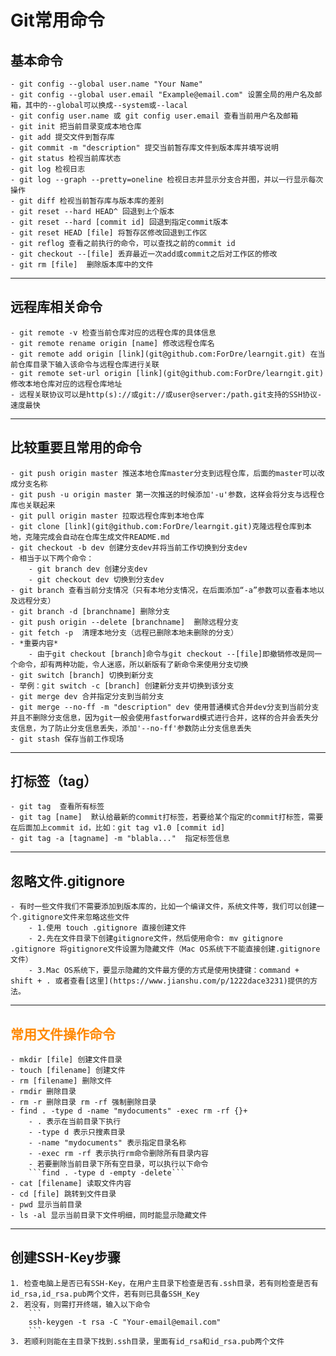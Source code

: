 # Git常用命令
## 基本命令
    - git config --global user.name "Your Name" 
    - git config --global user.email "Example@email.com" 设置全局的用户名及邮箱，其中的--global可以换成--system或--lacal
    - git config user.name 或 git config user.email 查看当前用户名及邮箱
    - git init 把当前目录变成本地仓库
    - git add 提交文件到暂存库
    - git commit -m "description" 提交当前暂存库文件到版本库并填写说明
    - git status 检视当前库状态
    - git log 检视日志
    - git log --graph --pretty=oneline 检视日志并显示分支合并图，并以一行显示每次操作
    - git diff 检视当前暂存库与版本库的差别
    - git reset --hard HEAD^ 回退到上个版本
    - git reset --hard [commit id] 回退到指定commit版本
    - git reset HEAD [file] 将暂存区修改回退到工作区
    - git reflog 查看之前执行的命令，可以查找之前的commit id
    - git checkout --[file] 丢弃最近一次add或commit之后对工作区的修改
    - git rm [file]  删除版本库中的文件
***
## 远程库相关命令
    - git remote -v 检查当前仓库对应的远程仓库的具体信息
    - git remote rename origin [name] 修改远程仓库名
    - git remote add origin [link](git@github.com:ForDre/learngit.git) 在当前仓库目录下输入该命令与远程仓库进行关联
    - git remote set-url origin [link](git@github.com:ForDre/learngit.git) 修改本地仓库对应的远程仓库地址
    - 远程关联协议可以是http(s)://或git://或user@server:/path.git支持的SSH协议-速度最快
***
## 比较重要且常用的命令
    - git push origin master 推送本地仓库master分支到远程仓库，后面的master可以改成分支名称
    - git push -u origin master 第一次推送的时候添加'-u'参数，这样会将分支与远程仓库也关联起来
    - git pull origin master 拉取远程仓库到本地仓库
    - git clone [link](git@github.com:ForDre/learngit.git)克隆远程仓库到本地，克隆完成会自动在仓库生成文件README.md
    - git checkout -b dev 创建分支dev并将当前工作切换到分支dev
    - 相当于以下两个命令：
        - git branch dev 创建分支dev
        - git checkout dev 切换到分支dev
    - git branch 查看当前分支情况（只有本地分支情况，在后面添加“-a”参数可以查看本地以及远程分支）
    - git branch -d [branchname] 删除分支
    - git push origin --delete [branchname]  删除远程分支
    - git fetch -p  清理本地分支（远程已删除本地未删除的分支）
    - *重要内容*
        - 由于git checkout [branch]命令与git checkout --[file]即撤销修改是同一个命令，却有两种功能，令人迷惑，所以新版有了新命令来使用分支切换
    - git switch [branch] 切换到新分支
    - 举例：git switch -c [branch] 创建新分支并切换到该分支
    - git merge dev 合并指定分支到当前分支
    - git merge --no-ff -m "description" dev 使用普通模式合并dev分支到当前分支并且不删除分支信息，因为git一般会使用fastforward模式进行合并，这样的合并会丢失分支信息，为了防止分支信息丢失，添加'--no-ff'参数防止分支信息丢失
    - git stash 保存当前工作现场
***
## 打标签（tag）
    - git tag  查看所有标签
    - git tag [name]  默认给最新的commit打标签，若要给某个指定的commit打标签，需要在后面加上commit id，比如：git tag v1.0 [commit id]
    - git tag -a [tagname] -m "blabla..."  指定标签信息
***
## 忽略文件.gitignore
    - 有时一些文件我们不需要添加到版本库的，比如一个编译文件，系统文件等，我们可以创建一个.gitignore文件来忽略这些文件
        - 1.使用 touch .gitignore 直接创建文件
        - 2.先在文件目录下创建gitignore文件，然后使用命令: mv gitignore .gitignore 将gitignore文件设置为隐藏文件（Mac OS系统下不能直接创建.gitignore文件）
        - 3.Mac OS系统下，要显示隐藏的文件最方便的方式是使用快捷键：command + shift + . 或者查看[这里](https://www.jianshu.com/p/1222dace3231)提供的方法。

***
## <font color=#ff8800>常用文件操作命令</font>
    - mkdir [file] 创建文件目录
    - touch [filename] 创建文件
    - rm [filename] 删除文件
    - rmdir 删除目录
    - rm -r 删除目录 rm -rf 强制删除目录
    - find . -type d -name "mydocuments" -exec rm -rf {}+
        - . 表示在当前目录下执行
        - -type d 表示只搜素目录
        - -name "mydocuments" 表示指定目录名称
        - -exec rm -rf 表示执行rm命令删除所有目录内容
        - 若要删除当前目录下所有空目录，可以执行以下命令
        ```find . -type d -empty -delete```
    - cat [filename] 读取文件内容
    - cd [file] 跳转到文件目录
    - pwd 显示当前目录
    - ls -al 显示当前目录下文件明细，同时能显示隐藏文件
***
## 创建SSH-Key步骤
    1. 检查电脑上是否已有SSH-Key，在用户主目录下检查是否有.ssh目录，若有则检查是否有id_rsa,id_rsa.pub两个文件，若有则已具备SSH_Key
    2. 若没有，则需打开终端，输入以下命令
        ```
        ssh-keygen -t rsa -C "Your-email@email.com"
        ```
    3. 若顺利则能在主目录下找到.ssh目录，里面有id_rsa和id_rsa.pub两个文件